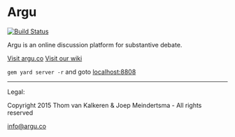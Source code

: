 Argu
=============
[![Build Status](https://semaphoreapp.com/api/v1/projects/40e97aeb-334e-4b28-ac4e-844fa5db7c50/289369/badge.png)](https://semaphoreapp.com/fletcher91/argu--2)

Argu is an online discussion platform for substantive debate.

[Visit argu.co](https://argu.co)
[Visit our wiki](https://bitbucket.org/arguweb/argu/wiki/Home)

`gem yard server -r` and goto [localhost:8808](localhost:8808)


***
Legal:

Copyright 2015 Thom van Kalkeren & Joep Meindertsma - All rights reserved

info@argu.co
